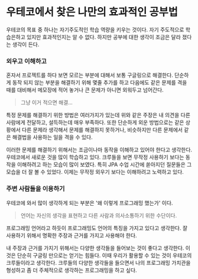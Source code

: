 # 우테코에서 찾은 나만의 효과적인 공부법

우테코의 목표 중 하나는 자기주도적인 학습 역량을 키우는 것이다. 자기 주도적으로 학습은하고
있지만 효과적인지는 알 수 없다. 하지만 공부에 대한 생각이 조금은 달라 졌다는 생각이 든다.

### 외우고 이해하고

혼자서 프로젝트를 하다 보면 모르는 부분에 대해서 보통 구글링으로 해결한다. 단순하게 동작
되지 않는 부분을 해결하기 위해 몇줄 추가를 하고 다음에도 같은 문제를 격을 때를 대비해서 
메모장에 적어 놓거나 큰 문제가 아니면 외워두고 넘어간다.

> 그냥 이거 적으면 해결...

특정 문제를 해결하기 위한 방법은 여러가지가 있는데 위와 같은 주장은 내 의견을 다른 사람에게
전달하고, 설득하는데 매우 부족하다. 또한 단순하게 외운 방법으로는 같은 상황에서 다른 문제라
생각해서 문제를 해결하지 못하거나, 비슷하지만 다른 문제에서 같은 해결법을 사용하는 일을 격을
수 있다.

이러한 문제를 해결하기 위해서는 조금이나마 동작을 이해하고 있어야 한다고 생각한다. 우테코에서
새로운 것을 많이 학습하고 있다. 크루들을 보면 무작정 사용하기 보다는 동작을 이해하려고 하는 
모습이 많이 보였다. 특히 JPA 수업 시간에 쏟아지던 질문들은 그 모습을 더 잘 볼 수 있었다. 이제는
무작정 외우기 보다는 이해하려고 노력하고 있다.


### 주변 사람들을 이용하기

우테코에 와서 많이 생각하게 되는 부분은 '왜 이렇게 프로그래밍 했는가' 이다.

> 언어는 자신의 생각을 표현하고 다른 사람과 의사소통하기 위한 수단이다.

프로그래밍 언어라고 하듯이 프로그래밍도 언어의 특징을 가지고 있다고 생각한다. 잘 사용하기
위해서 명확한 주장과 근거를 가지고 사용해야 한다.

내 주장과 근거를 가지기 위해서는 다양한 생각들을 들어보는 것이 좋다고 생각한다. 이것은 단순히 구글링
만으로는 얻기는 힘들다. 이때 우리가 활용할 수 있는 것이 우테코의 크루들이라고 생각한다. 크루들의 다양한
생각들을 들으면서 나의 프로그래밍 가치관을 형성하고 좀 더 주체적으로 생각하는 프로그래밍을 하고 싶다.
